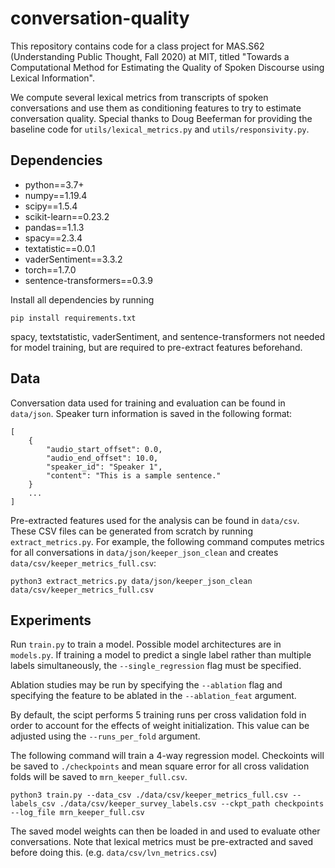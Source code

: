 # conversation-quality

This repository contains code for a class project for MAS.S62
(Understanding Public Thought, Fall 2020) at MIT, titled 
"Towards a Computational Method for Estimating the Quality of Spoken
Discourse using Lexical Information".

We compute several lexical metrics from transcripts of spoken conversations
and use them as conditioning features to try to estimate conversation quality.
Special thanks to Doug Beeferman for providing the baseline code for
`utils/lexical_metrics.py` and `utils/responsivity.py`.


## Dependencies

* python==3.7+
* numpy==1.19.4
* scipy==1.5.4
* scikit-learn==0.23.2
* pandas==1.1.3
* spacy==2.3.4
* textatistic==0.0.1
* vaderSentiment==3.3.2
* torch==1.7.0
* sentence-transformers==0.3.9

Install all dependencies by running

```
pip install requirements.txt
```

spacy, textstatistic, vaderSentiment, and sentence-transformers not needed
for model training, but are required to pre-extract features beforehand.


## Data

Conversation data used for training and evaluation can be found in `data/json`.
Speaker turn information is saved in the following format:

```
[
    {
        "audio_start_offset": 0.0,
        "audio_end_offset": 10.0,
        "speaker_id": "Speaker 1",
        "content": "This is a sample sentence."
    }
    ...
]
```

Pre-extracted features used for the analysis can be found in `data/csv`.
These CSV files can be generated from scratch by running `extract_metrics.py`.
For example, the following command computes metrics for all conversations in
`data/json/keeper_json_clean` and creates `data/csv/keeper_metrics_full.csv`:

```
python3 extract_metrics.py data/json/keeper_json_clean data/csv/keeper_metrics_full.csv
```

## Experiments

Run `train.py` to train a model. Possible model architectures are in
`models.py`. If training a model to predict a single label rather than multiple
labels simultaneously, the `--single_regression` flag must be specified.

Ablation studies may be run by specifying the `--ablation` flag and
specifying the feature to be ablated in the `--ablation_feat` argument.

By default, the scipt performs 5 training runs per cross validation fold
in order to account for the effects of weight initialization. This value can
be adjusted using the `--runs_per_fold` argument.

The following command will train a 4-way regression model.
Checkoints will be saved to `./checkpoints` and mean square error for
all cross validation folds will be saved to `mrn_keeper_full.csv`.

```
python3 train.py --data_csv ./data/csv/keeper_metrics_full.csv --labels_csv ./data/csv/keeper_survey_labels.csv --ckpt_path checkpoints --log_file mrn_keeper_full.csv
```

The saved model weights can then be loaded in and used to evaluate other
conversations. Note that lexical metrics must be pre-extracted and saved
before doing this. (e.g. `data/csv/lvn_metrics.csv`)


